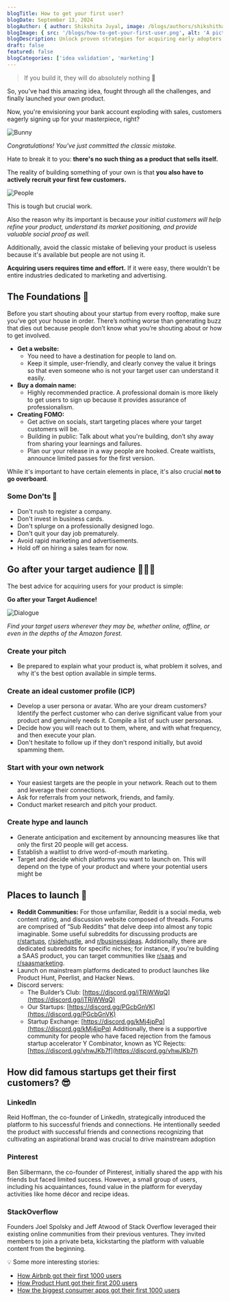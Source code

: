 ```yaml
---
blogTitle: How to get your first user?
blogDate: September 13, 2024
blogAuthor: { author: Shikshita Juyal, image: /blogs/authors/shikshitha.png }
blogImage: { src: '/blogs/how-to-get-your-first-user.png', alt: 'A picture of a coder' }
blogDescription: Unlock proven strategies for acquiring early adopters for your new product or service. Learn how to identify, reach, and engage your initial user base to kickstart growth.
draft: false
featured: false
blogCategories: ['idea validation', 'marketing']
---
```


> If you build it, they will do absolutely nothing 🥲

So, you've had this amazing idea, fought through all the challenges, and finally launched your own product.

Now, you're envisioning your bank account exploding with sales, customers eagerly signing up for your masterpiece, right?

![Bunny](/blogs/bunny.gif)

_Congratulations! You've just committed the classic mistake._

Hate to break it to you: **there's no such thing as a product that sells itself.**

The reality of building something of your own is that **you also have to actively recruit your first few customers.**

![People](/blogs/people.png)

This is tough but crucial work.

Also the reason why its important is because _your initial customers will help refine your product, understand its market positioning, and provide valuable social proof as well._

Additionally, avoid the classic mistake of believing your product is useless because it's available but people are not using it.

**Acquiring users requires time and effort.** If it were easy, there wouldn't be entire industries dedicated to marketing and advertising.

## **The Foundations** 🚧

Before you start shouting about your startup from every rooftop, make sure you’ve got your house in order. There’s nothing worse than generating buzz that dies out because people don’t know what you’re shouting about or how to get involved.

- **Get a website:**
  - You need to have a destination for people to land on.
  - Keep it simple, user-friendly, and clearly convey the value it brings so that even someone who is not your target user can understand it easily.
- **Buy a domain name:**
  - Highly recommended practice. A professional domain is more likely to get users to sign up because it provides assurance of professionalism.
- **Creating FOMO:**
  - Get active on socials, start targeting places where your target customers will be.
  - Building in public: Talk about what you're building, don’t shy away from sharing your learnings and failures.
  - Plan our your release in a way people are hooked. Create waitlists, announce limited passes for the first version.

While it's important to have certain elements in place, it's also crucial **not to go overboard**.

### Some Don'ts 🚫

- Don't rush to register a company.
- Don't invest in business cards.
- Don't splurge on a professionally designed logo.
- Don't quit your day job prematurely.
- Avoid rapid marketing and advertisements.
- Hold off on hiring a sales team for now.

## Go after your target audience 🧑‍🤝‍🧑

The best advice for acquiring users for your product is simple:

**Go after your Target Audience!**

![Dialogue](/blogs/dialogue.png)

_Find your target users wherever they may be, whether online, offline, or even in the depths of the Amazon forest._

### Create your pitch

- Be prepared to explain what your product is, what problem it solves, and why it's the best option available in simple terms.

### Create an ideal customer profile (ICP)

- Develop a user persona or avatar. Who are your dream customers? Identify the perfect customer who can derive significant value from your product and genuinely needs it. Compile a list of such user personas.
- Decide how you will reach out to them, where, and with what frequency, and then execute your plan.
- Don't hesitate to follow up if they don't respond initially, but avoid spamming them.

### Start with your own network

- Your easiest targets are the people in your network. Reach out to them and leverage their connections.
- Ask for referrals from your network, friends, and family.
- Conduct market research and pitch your product.

### Create hype and launch

- Generate anticipation and excitement by announcing measures like that only the first 20 people will get access.
- Establish a waitlist to drive word-of-mouth marketing.
- Target and decide which platforms you want to launch on. This will depend on the type of your product and where your potential users might be

## Places to launch 🚀

- **Reddit Communities:**
  For those unfamiliar, Reddit is a social media, web content rating, and discussion website composed of threads. Forums are comprised of “Sub Reddits” that delve deep into almost any topic imaginable.
  Some useful subreddits for discussing products are [r/startups](https://www.reddit.com/r/startups/), [r/sidehustle](https://www.reddit.com/r/sidehustle/), and [r/businessideas](https://www.reddit.com/r/Businessideas/). Additionally, there are dedicated subreddits for specific niches; for instance, if you're building a SAAS product, you can target communities like [r/saas](https://www.reddit.com/r/SaaS/) and [r/saasmarketing](https://www.reddit.com/r/SaaSMarketing/).
- Launch on mainstream platforms dedicated to product launches like Product Hunt, Peerlist, and Hacker News.
- Discord servers:
  - The Builder’s Club: [https://discord.gg/jTRjWWqQ](https://discord.gg/jTRjWWqQ)
  - Our Startups: [https://discord.gg/PGcbGnVK](https://discord.gg/PGcbGnVK)
  - Startup Exchange: [https://discord.gg/kMj4jpPq](https://discord.gg/kMj4jpPq)
    Additionally, there is a supportive community for people who have faced rejection from the famous startup accelerator Y Combinator, known as YC Rejects: [https://discord.gg/vhwJKb7f](https://discord.gg/vhwJKb7f)

## How did famous startups get their first customers? 😎

### **LinkedIn**

Reid Hoffman, the co-founder of LinkedIn, strategically introduced the platform to his successful friends and connections. He intentionally seeded the product with successful friends and connections recognizing that cultivating an aspirational brand was crucial to drive mainstream adoption

### **Pinterest**

Ben Silbermann, the co-founder of Pinterest, initially shared the app with his friends but faced limited success. However, a small group of users, including his acquaintances, found value in the platform for everyday activities like home décor and recipe ideas.

### **StackOverflow**

Founders Joel Spolsky and Jeff Atwood of Stack Overflow leveraged their existing online communities from their previous ventures. They invited members to join a private beta, kickstarting the platform with valuable content from the beginning.

<aside>
💡 Some more interesting stories:

- [How Airbnb got their first 1000 users](https://read.first1000.co/p/airbnb)
- [How Product Hunt got their first 200 users](https://www.fastcompany.com/3024472/how-we-got-our-first-2000-users-doing-things-that-dont-scale)
- [How the biggest consumer apps got their first 1000 users](https://www.lennysnewsletter.com/p/how-the-biggest-consumer-apps-got)
</aside>
